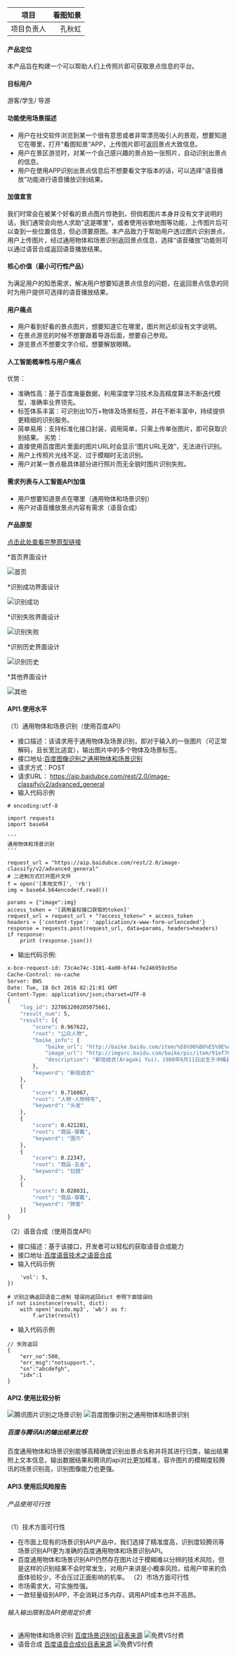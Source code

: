 
 | 项目  | 看图知景|  
 | --------   | -----:   | 
 | 项目负责人       | 孔秋虹      |
####  产品定位
本产品旨在构建一个可以帮助人们上传照片即可获取景点信息的平台。
####  目标用户
游客/学生/ 导游
####  功能使用场景描述
- 用户在社交软件浏览到某一个很有意思或者非常漂亮吸引人的景观，想要知道它在哪里，打开“看图知景”APP，上传图片即可返回景点大致信息。
- 用户在景区游览时，对某一个自己感兴趣的景点拍一张照片，自动识别出景点的信息。
- 用户在使用APP识别出景点信息后不想要看文字版本的话，可以选择“语音播放”功能进行语音播放识别结果。
####  加值宣言
我们时常会在被某个好看的景点图片惊艳到，但倘若图片本身并没有文字说明的话，我们通常会向他人求助“这是哪里”，或者使用谷歌地图等功能，上传图片后可以查到一些位置信息，但必须要原图。本产品致力于帮助用户透过图片识别景点，用户上传图片，经过通用物体和场景识别返回景点信息，选择“语音播放”功能则可以通过语音合成返回语音播放结果。
####  核心价值（最小可行性产品）
为满足用户的知悉需求，解决用户想要知道景点信息的问题，在返回景点信息的同时为用户提供可选择的语音播放结果。
####  用户痛点
- 用户看到好看的景点图片，想要知道它在哪里，图片附近却没有文字说明。
- 在景点游览的时候不想要跟着导游后面，想要自己参观。
- 游览景点不想要文字介绍，想要解放眼睛。
####  人工智能概率性与用户痛点
优势：
- 准确性高：基于百度海量数据，利用深度学习技术及高精度算法不断迭代模型，准确率业界领先。
- 标签体系丰富：可识别出10万+物体及场景标签，并在不断丰富中，持续提供更精细的识别服务。
- 简单易用：支持标准化接口封装，调用简单，只需上传单张图片，即可获取识别结果。
劣势：
- 直接使用百度图片里面的图片URL时会显示“图片URL无效”，无法进行识别。
- 用户上传照片光线不足、过于模糊时无法识别。
- 用户对某一景点极具体部分进行照片而无全貌时图片识别失败。
####  需求列表与人工智能API加值
- 用户想要知道景点在哪里（通用物体和场景识别） 
- 用户对语音播放景点内容有需求（语音合成）

####  产品原型
[点击此处查看完整原型链接](http://seventeen1223.gitee.io/prototype)

*首页界面设计

![首页](https://upload-images.jianshu.io/upload_images/9404387-1d00b4c64dd6e8d4.png?imageMogr2/auto-orient/strip%7CimageView2/2/w/1240)

*识别成功界面设计

![识别成功](https://upload-images.jianshu.io/upload_images/9404387-1311bcd39ef6ef4a.png?imageMogr2/auto-orient/strip%7CimageView2/2/w/1240)

*识别失败界面设计

![识别失败](https://upload-images.jianshu.io/upload_images/9404387-321db19ee656f7a6.png?imageMogr2/auto-orient/strip%7CimageView2/2/w/1240)

*识别历史界面设计

![识别历史](https://upload-images.jianshu.io/upload_images/9404387-5141ce92fca83643.png?imageMogr2/auto-orient/strip%7CimageView2/2/w/1240)

*其他界面设计

![其他](https://upload-images.jianshu.io/upload_images/9404387-e1445a4aae37fad2.png?imageMogr2/auto-orient/strip%7CimageView2/2/w/1240)

#### API1.使用水平
（1）通用物体和场景识别（使用百度API）
- 接口描述：该请求用于通用物体及场景识别，即对于输入的一张图片（可正常解码，且长宽比适宜），输出图片中的多个物体及场景标签。
- 接口地址:[百度图像识别之通用物体和场景识别](https://ai.baidu.com/ai-doc/IMAGERECOGNITION/Xk3bcxe21)
- 请求方式：POST
- 请求URL： https://aip.baidubce.com/rest/2.0/image-classify/v2/advanced_general
- 输入代码示例
```
# encoding:utf-8

import requests
import base64

'''
通用物体和场景识别
'''

request_url = "https://aip.baidubce.com/rest/2.0/image-classify/v2/advanced_general"
# 二进制方式打开图片文件
f = open('[本地文件]', 'rb')
img = base64.b64encode(f.read())

params = {"image":img}
access_token = '[调用鉴权接口获取的token]'
request_url = request_url + "?access_token=" + access_token
headers = {'content-type': 'application/x-www-form-urlencoded'}
response = requests.post(request_url, data=params, headers=headers)
if response:
    print (response.json())
```
- 输出代码示例:
```HTTP/1.1 200 OK
x-bce-request-id: 73c4e74c-3101-4a00-bf44-fe246959c05e
Cache-Control: no-cache
Server: BWS
Date: Tue, 18 Oct 2016 02:21:01 GMT
Content-Type: application/json;charset=UTF-8
{
	"log_id": 327863200205075661,
	"result_num": 5,
	"result": [{
		"score": 0.967622,
		"root": "公众人物",
		"baike_info": {
			"baike_url": "http://baike.baidu.com/item/%E6%96%B0%E5%9E%A3%E7%BB%93%E8%A1%A3/8035884",
			"image_url": "http://imgsrc.baidu.com/baike/pic/item/91ef76c6a7efce1b27893518a451f3deb58f6546.jpg",
			"description": "新垣结衣(Aragaki Yui)，1988年6月11日出生于冲绳县那霸市。日本女演员、歌手、模特。毕业于日出高中。2001年，参加《nicola》模特比赛并获得最优秀奖。2005年，因出演现代剧《涩谷15》而作为演员出道。2006年，参演校园剧《我的老大，我的英雄》；同年，她还出版了个人首本写真集《水漾青春》。2007年，她从日出高校毕业后开始专注于演艺发展，并发表个人首张音乐专辑《天空》；同年，新垣结衣还主演了爱情片《恋空》，而她也凭借该片获得了多个电影新人奖项。2010年，主演爱情片《花水木》。2011年，主演都市剧《全开女孩》。2012年，相继参演现代剧《Legal High》、剧情片《剧场版新参者：麒麟之翼》。2013年，主演都市剧《飞翔情报室》。2014年，她主演了剧情片《黎明的沙耶》。2016年，主演爱情喜剧《逃避虽可耻但有用》，并凭借该剧获得了多个电视剧女主角奖项。2017年，主演爱情片《恋爱回旋》，凭借该片获得第60届蓝丝带奖最佳女主角；同年11月，她还凭借医疗剧《Code Blue 3》获得第94届日剧学院赏最佳女配角。"
		},
		"keyword": "新垣结衣"
	},
	{
		"score": 0.716067,
		"root": "人物-人物特写",
		"keyword": "头发"
	},
	{
		"score": 0.421281,
		"root": "商品-穿戴",
		"keyword": "围巾"
	},
	{
		"score": 0.22347,
		"root": "商品-五金",
		"keyword": "拉链"
	},
	{
		"score": 0.028031,
		"root": "商品-穿戴",
		"keyword": "脖套"
	}]
}
```
（2）语音合成（使用百度API）
- 接口描述：基于该接口，开发者可以轻松的获取语音合成能力
- 接口地址:[百度语音技术之语音合成](https://ai.baidu.com/ai-doc/SPEECH/7k38y8ier)
- 输入代码示例
```result  = client.synthesis('你好百度', 'zh', 1, {
    'vol': 5,
})

# 识别正确返回语音二进制 错误则返回dict 参照下面错误码
if not isinstance(result, dict):
    with open('auido.mp3', 'wb') as f:
        f.write(result)
```
- 输入代码示例
```// 成功返回二进制文件流
// 失败返回
{
    "err_no":500,
    "err_msg":"notsupport.",
    "sn":"abcdefgh",
    "idx":1
}
```
#### API2.使用比较分析 
![腾讯图片识别之场景识别](https://upload-images.jianshu.io/upload_images/9404387-c505a937afa21b29.png?imageMogr2/auto-orient/strip%7CimageView2/2/w/1240)
![百度图像识别之通用物体和场景识别](https://upload-images.jianshu.io/upload_images/9404387-39fff801cbc236bd.png?imageMogr2/auto-orient/strip%7CimageView2/2/w/1240)
##### 百度与腾讯AI的输出结果比较
百度通用物体和场景识别能够高精确度识别出景点名称并将其进行归类，输出结果附上文本信息，输出数据结果和腾讯的api对比更加精准，容许图片的模糊度较腾讯的场景识别高，识别图像能力也更强。

#### API3.使用后风险报告 

###### 产品使用可行性

（1）技术方面可行性
*   在市面上现有的场景识别API产品中，我们选择了精准度高，识别度较腾讯等场景识别API更为准确的百度通用物体和场景识别API。
*   百度通用物体和场景识别API仍然存在图片过于模糊难以分辨的技术风险，但是这样的识别结果不会时常发生，对用户来讲是小概率风险，给用户带来的负面体验较少，不会压过正面影响的机率。
（2）市场方面可行性
*   市场需求大，可实施性强。
*  一款轻量级别APP，不会消耗过多内存，调用API成本也并不高昂。
###### 输入输出限制及API使用定价表
- 通用物体和场景识别
[百度场景识别价目表来源](https://ai.baidu.com/tech/body/num)
![免费VS付费](https://upload-images.jianshu.io/upload_images/9404387-c95620335be30e75.png?imageMogr2/auto-orient/strip%7CimageView2/2/w/1240)
- 语音合成
[百度语音合成价目表来源](https://ai.baidu.com/tech/speech/tts)
![免费VS付费](https://upload-images.jianshu.io/upload_images/9404387-0a01c7f4f067c230.png?imageMogr2/auto-orient/strip%7CimageView2/2/w/1240)
